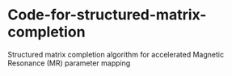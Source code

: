 # Code-for-structured-matrix-completion
Structured matrix completion algorithm for accelerated Magnetic Resonance (MR) parameter mapping
